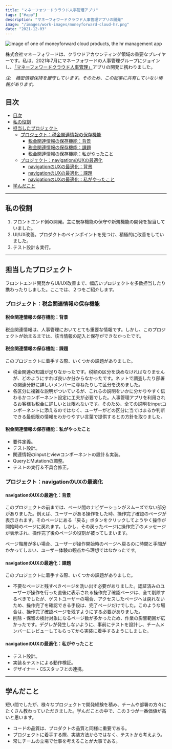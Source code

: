 ```yaml
---
title: "マネーフォワードクラウド人事管理アプリ"
tags: ["#app"]
description: "マネーフォワードクラウド人事管理アプリの開発"
image: "/images/work-images/moneyforward-cloud-hr.png"
date: "2021-12-03"
---
```


![image of one of moneyforward cloud products, the hr management app](/images/work-images/moneyforward-cloud-hr.png)

株式会社マネーフォワードは、クラウドアカウンティング領域の重要なプレイヤーです。私は、2021年7月にマネーフォワードの人事管理グループにジョインし、[「マネーフォワードクラウド人事管理」]((https://biz.moneyforward.com/employee/))アプリの開発に携わりました。

*注:　機密情報保持を厳守しています。そのため、この記事に共有していない情報があります。*

## 目次

- [目次](#目次)
- [私の役割](#私の役割)
- [担当したプロジェクト](#担当したプロジェクト)
  - [プロジェクト：税金関連情報の保存機能](#プロジェクト税金関連情報の保存機能)
    - [税金関連情報の保存機能：背景](#税金関連情報の保存機能背景)
    - [税金関連情報の保存機能：課題](#税金関連情報の保存機能課題)
    - [税金関連情報の保存機能：私がやったこと](#税金関連情報の保存機能私がやったこと)
  - [プロジェクト：navigationのUXの最適化](#プロジェクトnavigationのuxの最適化)
    - [navigationのUXの最適化：背景](#navigationのuxの最適化背景)
    - [navigationのUXの最適化：課題](#navigationのuxの最適化課題)
    - [navigationのUXの最適化：私がやったこと](#navigationのuxの最適化私がやったこと)
- [学んだこと](#学んだこと)

___

## 私の役割

1. フロントエンド側の開発。主に既存機能の保守や新規機能の開発を担当していました。
2. UI/UX改善。プロダクトのペインポイントを見つけ、積極的に改善をしていました。
3. テスト設計＆実行。

___

## 担当したプロジェクト

フロントエンド開発からUI/UX改善まで、幅広いプロジェクトを多数担当したり携わったりしました。ここでは、２つをご紹介します。

### プロジェクト：税金関連情報の保存機能

#### 税金関連情報の保存機能：背景

税金関連情報は、人事管理においてとても重要な情報です。しかし、このプロジェクトが始まるまでは、該当情報の記入と保存ができなかったです。

#### 税金関連情報の保存機能：課題

このプロジェクトに着手する際、いくつかの課題がありました。

- 税金関連の知識が足りなかったです。税額の区分を決めなければなりませんが、どのようにすれば良いか分からなかったです。ネットで調査したり部署の関連分野に詳しいメンバーに尋ねたりして区分を決めました。
- 各区分に複雑な説明がついているが、これらの説明をいかに分かりやすく伝わるかコンポーネント設定に工夫が必要でした。人事管理アプリを利用されるお客様も税金に詳しいとは限れないです。そのため、全ての説明をinputコンポーネントに添えるのではなく、ユーザーがどの区分に当てはまるか判断できる最低限の情報をわかりやすい言葉で提供するとの方針を取りました。

#### 税金関連情報の保存機能：私がやったこと

- 要件定義。
- テスト設計。
- 関連情報のinputとviewコンポーネントの設計＆実装。
- QueryとMutationの調整。
- テストの実行＆不具合修正。

### プロジェクト：navigationのUXの最適化

#### navigationのUXの最適化：背景

このプロジェクトの前までは、ページ間のナビゲーションがスムーズでない部分がありました。例えば、ユーザーがある操作をした時、操作完了確認のページが表示されます。そのページにある「戻る」ボタンをクリックしてようやく操作が開始時のページに戻れます。しかし、その戻ったページに操作完了のメッセージが表示され、操作完了後のページの役割が被ってしまいます。

ページ階層が多い場合、ユーザーが操作開始時のページへ戻るのに時間と手間がかかってしまい、ユーザー体験の観点から理想ではなかったです。

#### navigationのUXの最適化：課題

このプロジェクトに着手する際、いくつかの課題がありました。

- 不要なページと残すべきページを洗い出す必要がありました。認証済みのユーザーが操作を行った直後に表示される操作完了確認ページは、全て削除するべきでしたが、ゲストユーザーの場合、アクセスしたページへは戻れないため、操作完了を確認できる手段は、完了ページだけでした。このような場合は、操作完了確認ページを残すようにする必要がありました。
- 削除・保留の検討対象になるページ数が多かったため、作業の影響範囲が広かったです。デグレが発生しないように、事前にテストを設計し、チームメンバーにレビューしてもらってから実装に着手するようにしました。

#### navigationのUXの最適化：私がやったこと

- テスト設計。
- 実装＆テストによる動作検証。
- デザイナー・CSスタッフとの連携。

---

## 学んだこと

短い間でしたが、様々なプロジェクトで開発経験を積み、チームや部署の方々にたくさん教わっていただきました。学んだことの中で、この３つが一番価値が高いと思います。

- コードの品質は、プロダクトの品質と同様に重要である。
- プロジェクトに着手する際、実装方法からではなく、テストから考えよう。
- 常にチームの立場で仕事を考えることが大事である。
